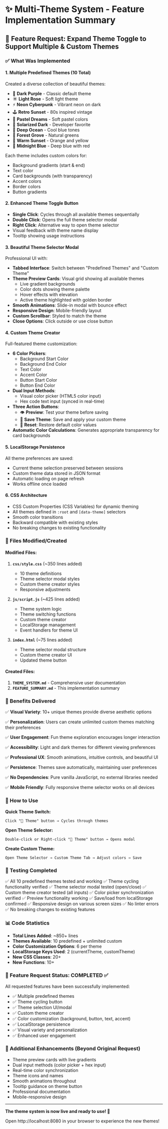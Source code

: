 # ✨ Multi-Theme System - Feature Implementation Summary

## 🎯 Feature Request: Expand Theme Toggle to Support Multiple & Custom Themes

### ✅ What Was Implemented

#### 1. **Multiple Predefined Themes (10 Total)**
Created a diverse collection of beautiful themes:
- 🌙 **Dark Purple** - Classic default theme
- ☀️ **Light Rose** - Soft light theme
- ⚡ **Neon Cyberpunk** - Vibrant neon on dark
- 🕹️ **Retro Sunset** - 80s inspired vintage
- 🦄 **Pastel Dreams** - Soft pastel colors
- 🌅 **Solarized Dark** - Developer favorite
- 🌊 **Deep Ocean** - Cool blue tones
- 🌲 **Forest Grove** - Natural greens
- 🌇 **Warm Sunset** - Orange and yellow
- 🌃 **Midnight Blue** - Deep blue with red

Each theme includes custom colors for:
- Background gradients (start & end)
- Text color
- Card backgrounds (with transparency)
- Accent colors
- Border colors
- Button gradients

#### 2. **Enhanced Theme Toggle Button**
- **Single Click**: Cycles through all available themes sequentially
- **Double Click**: Opens the full theme selector modal
- **Right Click**: Alternative way to open theme selector
- Visual feedback with theme name display
- Tooltip showing usage instructions

#### 3. **Beautiful Theme Selector Modal**
Professional UI with:
- **Tabbed Interface**: Switch between "Predefined Themes" and "Custom Theme"
- **Theme Preview Cards**: Visual grid showing all available themes
  - Live gradient backgrounds
  - Color dots showing theme palette
  - Hover effects with elevation
  - Active theme highlighted with golden border
- **Smooth Animations**: Slide-in modal with bounce effect
- **Responsive Design**: Mobile-friendly layout
- **Custom Scrollbar**: Styled to match the theme
- **Close Options**: Click outside or use close button

#### 4. **Custom Theme Creator**
Full-featured theme customization:
- **6 Color Pickers**:
  - Background Start Color
  - Background End Color
  - Text Color
  - Accent Color
  - Button Start Color
  - Button End Color
- **Dual Input Methods**:
  - Visual color picker (HTML5 color input)
  - Hex code text input (synced in real-time)
- **Three Action Buttons**:
  - 👁️ **Preview**: Test your theme before saving
  - 💾 **Save Theme**: Save and apply your custom theme
  - 🔄 **Reset**: Restore default color values
- **Automatic Color Calculations**: Generates appropriate transparency for card backgrounds

#### 5. **LocalStorage Persistence**
All theme preferences are saved:
- Current theme selection preserved between sessions
- Custom theme data stored in JSON format
- Automatic loading on page refresh
- Works offline once loaded

#### 6. **CSS Architecture**
- CSS Custom Properties (CSS Variables) for dynamic theming
- All themes defined in `:root` and `[data-theme]` selectors
- Smooth color transitions
- Backward compatible with existing styles
- No breaking changes to existing functionality

### 📁 Files Modified/Created

#### Modified Files:
1. **`css/style.css`** (~350 lines added)
   - 10 theme definitions
   - Theme selector modal styles
   - Custom theme creator styles
   - Responsive adjustments

2. **`js/script.js`** (~425 lines added)
   - Theme system logic
   - Theme switching functions
   - Custom theme creator
   - LocalStorage management
   - Event handlers for theme UI

3. **`index.html`** (~75 lines added)
   - Theme selector modal structure
   - Custom theme creator UI
   - Updated theme button

#### Created Files:
1. **`THEME_SYSTEM.md`** - Comprehensive user documentation
2. **`FEATURE_SUMMARY.md`** - This implementation summary

### 🎨 Benefits Delivered

✅ **Visual Variety**: 10+ unique themes provide diverse aesthetic options

✅ **Personalization**: Users can create unlimited custom themes matching their preferences

✅ **User Engagement**: Fun theme exploration encourages longer interaction

✅ **Accessibility**: Light and dark themes for different viewing preferences

✅ **Professional UX**: Smooth animations, intuitive controls, and beautiful UI

✅ **Persistence**: Themes save automatically, maintaining user preferences

✅ **No Dependencies**: Pure vanilla JavaScript, no external libraries needed

✅ **Mobile Friendly**: Fully responsive theme selector works on all devices

### 🚀 How to Use

**Quick Theme Switch:**
```
Click "🎨 Theme" button → Cycles through themes
```

**Open Theme Selector:**
```
Double-click or Right-click "🎨 Theme" button → Opens modal
```

**Create Custom Theme:**
```
Open Theme Selector → Custom Theme Tab → Adjust colors → Save
```

### 🧪 Testing Completed

✅ All 10 predefined themes tested and working
✅ Theme cycling functionality verified
✅ Theme selector modal tested (open/close)
✅ Custom theme creator tested (all inputs)
✅ Color picker synchronization verified
✅ Preview functionality working
✅ Save/load from localStorage confirmed
✅ Responsive design on various screen sizes
✅ No linter errors
✅ No breaking changes to existing features

### 📊 Code Statistics

- **Total Lines Added**: ~850+ lines
- **Themes Available**: 10 predefined + unlimited custom
- **Color Customization Options**: 6 per theme
- **LocalStorage Keys Used**: 2 (currentTheme, customTheme)
- **New CSS Classes**: 20+
- **New Functions**: 10+

### 🎯 Feature Request Status: **COMPLETED** ✅

All requested features have been successfully implemented:
- ✅ Multiple predefined themes
- ✅ Theme cycling button
- ✅ Theme selection UI/modal
- ✅ Custom theme creator
- ✅ Color customization (background, button, text, accent)
- ✅ LocalStorage persistence
- ✅ Visual variety and personalization
- ✅ Enhanced user engagement

### 🌟 Additional Enhancements (Beyond Original Request)

- Theme preview cards with live gradients
- Dual input methods (color picker + hex input)
- Real-time color synchronization
- Theme icons and names
- Smooth animations throughout
- Tooltip guidance on theme button
- Professional documentation
- Mobile-responsive design

---

**The theme system is now live and ready to use! 🎉**

Open http://localhost:8080 in your browser to experience the new themes!

